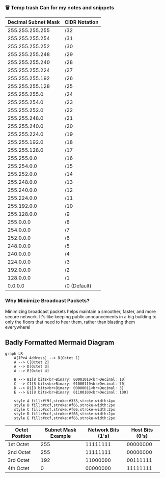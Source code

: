 <div id="your-contacts-div"></div>

### 🗑️ Temp trash Can for my notes and snippets

 | Decimal Subnet Mask     | CIDR Notation |
|-------------------------|---------------|
| 255.255.255.255         | /32           |
| 255.255.255.254         | /31           |
| 255.255.255.252         | /30           |
| 255.255.255.248         | /29           |
| 255.255.255.240         | /28           |
| 255.255.255.224         | /27           |
| 255.255.255.192         | /26           |
| 255.255.255.128         | /25           |
| 255.255.255.0           | /24           |
| 255.255.254.0           | /23           |
| 255.255.252.0           | /22           |
| 255.255.248.0           | /21           |
| 255.255.240.0           | /20           |
| 255.255.224.0           | /19           |
| 255.255.192.0           | /18           |
| 255.255.128.0           | /17           |
| 255.255.0.0             | /16           |
| 255.254.0.0             | /15           |
| 255.252.0.0             | /14           |
| 255.248.0.0             | /13           |
| 255.240.0.0             | /12           |
| 255.224.0.0             | /11           |
| 255.192.0.0             | /10           |
| 255.128.0.0             | /9            |
| 255.0.0.0               | /8            |
| 254.0.0.0               | /7            |
| 252.0.0.0               | /6            |
| 248.0.0.0               | /5            |
| 240.0.0.0               | /4            |
| 224.0.0.0               | /3            |
| 192.0.0.0               | /2            |
| 128.0.0.0               | /1            |
| 0.0.0.0                 | /0 (Default)  |


### Why Minimize Broadcast Packets?

Minimizing broadcast packets helps maintain a smoother, faster, and more secure network. It's like keeping public announcements in a big building to only the floors that need to hear them, rather than blasting them everywhere! 

## Badly Formatted Mermaid Diagram

```mermaid
graph LR
    A[IPv4 Address] --> B[Octet 1]
    A --> C[Octet 2]
    A --> D[Octet 3]
    A --> E[Octet 4]

    B --> B1[8 bits<br>Binary: 00001010<br>Decimal: 10]
    C --> C1[8 bits<br>Binary: 01000110<br>Decimal: 70]
    D --> D1[8 bits<br>Binary: 00000011<br>Decimal: 3]
    E --> E1[8 bits<br>Binary: 01100100<br>Decimal: 100]

    style A fill:#f9f,stroke:#333,stroke-width:4px
    style B fill:#ccf,stroke:#f66,stroke-width:2px
    style C fill:#ccf,stroke:#f66,stroke-width:2px
    style D fill:#ccf,stroke:#f66,stroke-width:2px
    style E fill:#ccf,stroke:#f66,stroke-width:2px
```

| Octet Position | Subnet Mask Example | Network Bits (1's) | Host Bits (0's) |
|----------------|---------------------|--------------------|-----------------|
| 1st Octet      | 255                 | 11111111           | 00000000        |
| 2nd Octet      | 255                 | 11111111           | 00000000        |
| 3rd Octet      | 192                 | 11000000           | 00111111        |
| 4th Octet      | 0                   | 00000000           | 11111111        |
